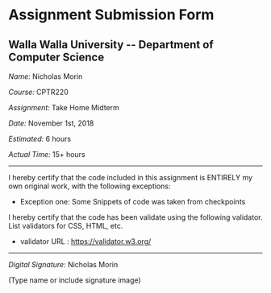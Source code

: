 # Assignment Submission Form

## Walla Walla University -- Department of Computer Science

_Name:_ Nicholas Morin

_Course:_ CPTR220

_Assignment:_ Take Home Midterm 

_Date:_ November 1st, 2018

_Estimated:_ 6 hours 

_Actual Time:_ 15+ hours

---

I hereby certify that the code included in this assignment is ENTIRELY my own original work, with the following exceptions:

* Exception one: Some Snippets of code was taken from checkpoints 

I hereby certify that the code has been validate using the following validator.
List validators for CSS, HTML, etc.

* validator URL : https://validator.w3.org/

---

_Digital Signature:_ Nicholas Morin 

(Type name or include signature image)
